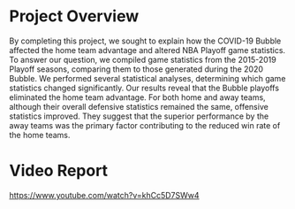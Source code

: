 # Project Overview

By completing this project, we sought to explain how the COVID-19 Bubble affected the home team advantage and altered NBA Playoff game statistics. To answer our question, we compiled game statistics from the 2015-2019 Playoff seasons, comparing them to those generated during the 2020 Bubble. We performed several statistical analyses, determining which game statistics changed significantly. Our results reveal that the Bubble playoffs eliminated the home team advantage. For both home and away teams, although their overall defensive statistics remained the same, offensive statistics improved. They suggest that the superior performance by the away teams was the primary factor contributing to the reduced win rate of the home teams.

# Video Report

https://www.youtube.com/watch?v=khCc5D7SWw4
